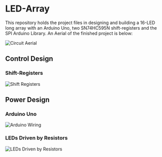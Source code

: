 # LED-Array
This repository holds the project files in designing and building a 16-LED long array with an Arduino Uno, two SN74HC595N shift-registers and the SPI Arduino Library. An Aerial of the finished project is below:

![Circuit Aerial](https://github.com/pAgrayB/LED-ARRAY/blob/master/Circuit%20Photos/Overview.JPG)

## Control Design

### Shift-Registers
![Shift Registers](https://github.com/pAgrayB/LED-ARRAY/blob/master/Circuit%20Photos/Shift-Registers.JPG)


## Power Design

### Arduino Uno
![Arduino Wiring](https://github.com/pAgrayB/LED-ARRAY/blob/master/Circuit%20Photos/Arduino.JPG)

### LEDs Driven by Resistors
![LEDs Driven by Resistors](https://github.com/pAgrayB/LED-ARRAY/blob/master/Circuit%20Photos/LEDs.JPG)
